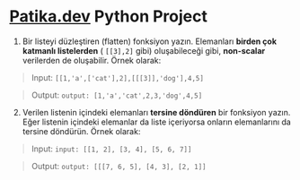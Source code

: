 # [Patika.dev](https://www.patika.dev/tr) Python Project


1. Bir listeyi düzleştiren (flatten) fonksiyon yazın. Elemanları **birden çok katmanlı listelerden** ( `[[3],2]` gibi) oluşabileceği gibi, **non-scalar** verilerden de oluşabilir. Örnek olarak:



> Input:
    `[[1,'a',['cat'],2],[[[3]],'dog'],4,5]`

> Output:
    `output: [1,'a','cat',2,3,'dog',4,5]`



2. Verilen listenin içindeki elemanları **tersine döndüren** bir fonksiyon yazın. Eğer listenin içindeki elemanlar da liste içeriyorsa onların elemanlarını da tersine döndürün. Örnek olarak:

> Input:
    `input: [[1, 2], [3, 4], [5, 6, 7]]`

> Output:
    `output: [[[7, 6, 5], [4, 3], [2, 1]]`
